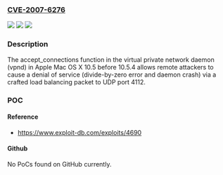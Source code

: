 ### [CVE-2007-6276](https://cve.mitre.org/cgi-bin/cvename.cgi?name=CVE-2007-6276)
![](https://img.shields.io/static/v1?label=Product&message=n%2Fa&color=blue)
![](https://img.shields.io/static/v1?label=Version&message=n%2Fa&color=blue)
![](https://img.shields.io/static/v1?label=Vulnerability&message=n%2Fa&color=brighgreen)

### Description

The accept_connections function in the virtual private network daemon (vpnd) in Apple Mac OS X 10.5 before 10.5.4 allows remote attackers to cause a denial of service (divide-by-zero error and daemon crash) via a crafted load balancing packet to UDP port 4112.

### POC

#### Reference
- https://www.exploit-db.com/exploits/4690

#### Github
No PoCs found on GitHub currently.

